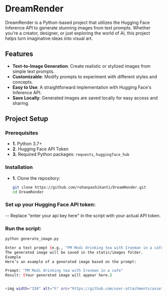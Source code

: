# DreamRender

DreamRender is a Python-based project that utilizes the Hugging Face Inference API to generate stunning images from text prompts. Whether you're a creator, designer, or just exploring the world of AI, this project helps turn imaginative ideas into visual art.

## Features
- **Text-to-Image Generation**: Create realistic or stylized images from simple text prompts.
- **Customizable**: Modify prompts to experiment with different styles and concepts.
- **Easy to Use**: A straightforward implementation with Hugging Face's Inference API.
- **Save Locally**: Generated images are saved locally for easy access and sharing.

## Project Setup

### Prerequisites
- **1.** Python 3.7+
- **2.** Hugging Face API Token
- **3.** Required Python packages: `requests`, `huggingface_hub`

### Installation
- **1.** Clone the repository:
   ```bash
   git clone https://github.com/rohanpashikanti/DreamRender.git
   cd DreamRender
   
### Set up your Hugging Face API token:
-- Replace "enter your api key here" in the script with your actual API token.

### Run the script:
  ```bash
  python generate_image.py

  Enter a text prompt (e.g., "PM Modi drinking tea with Ironman in a cafe").
  The generated image will be saved in the static/images folder.
  Example
  Here’s an example of a generated image based on the prompt:

  Prompt: "PM Modi drinking tea with Ironman in a cafe"
  Result: (Your generated image will appear here.)


<img width="330" alt="h" src="https://github.com/user-attachments/assets/4b38915a-e1d6-4313-b43a-2ea62fadea86" />



